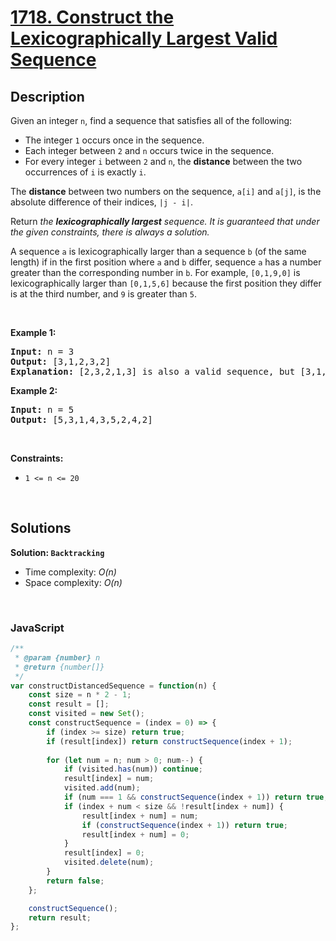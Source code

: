 # [1718. Construct the Lexicographically Largest Valid Sequence](https://leetcode.com/problems/construct-the-lexicographically-largest-valid-sequence)

## Description

<div class="xFUwe" data-track-load="description_content"><p>Given an integer <code>n</code>, find a sequence that satisfies all of the following:</p>

<ul>
	<li>The integer <code>1</code> occurs once in the sequence.</li>
	<li>Each integer between <code>2</code> and <code>n</code> occurs twice in the sequence.</li>
	<li>For every integer <code>i</code> between <code>2</code> and <code>n</code>, the <strong>distance</strong> between the two occurrences of <code>i</code> is exactly <code>i</code>.</li>
</ul>

<p>The <strong>distance</strong> between two numbers on the sequence, <code>a[i]</code> and <code>a[j]</code>, is the absolute difference of their indices, <code>|j - i|</code>.</p>

<p>Return <em>the <strong>lexicographically largest</strong> sequence</em><em>. It is guaranteed that under the given constraints, there is always a solution. </em></p>

<p>A sequence <code>a</code> is lexicographically larger than a sequence <code>b</code> (of the same length) if in the first position where <code>a</code> and <code>b</code> differ, sequence <code>a</code> has a number greater than the corresponding number in <code>b</code>. For example, <code>[0,1,9,0]</code> is lexicographically larger than <code>[0,1,5,6]</code> because the first position they differ is at the third number, and <code>9</code> is greater than <code>5</code>.</p>

<p>&nbsp;</p>
<p><strong class="example">Example 1:</strong></p>

<pre><strong>Input:</strong> n = 3
<strong>Output:</strong> [3,1,2,3,2]
<strong>Explanation:</strong> [2,3,2,1,3] is also a valid sequence, but [3,1,2,3,2] is the lexicographically largest valid sequence.
</pre>

<p><strong class="example">Example 2:</strong></p>

<pre><strong>Input:</strong> n = 5
<strong>Output:</strong> [5,3,1,4,3,5,2,4,2]
</pre>

<p>&nbsp;</p>
<p><strong>Constraints:</strong></p>

<ul>
	<li><code>1 &lt;= n &lt;= 20</code></li>
</ul>
</div>

<p>&nbsp;</p>

## Solutions

**Solution: `Backtracking`**
- Time complexity: <em>O(n)</em>
- Space complexity: <em>O(n)</em>

<p>&nbsp;</p>

### **JavaScript**

```js
/**
 * @param {number} n
 * @return {number[]}
 */
var constructDistancedSequence = function(n) {
    const size = n * 2 - 1;
    const result = [];
    const visited = new Set();
    const constructSequence = (index = 0) => {
        if (index >= size) return true;
        if (result[index]) return constructSequence(index + 1);
        
        for (let num = n; num > 0; num--) {
            if (visited.has(num)) continue;
            result[index] = num;
            visited.add(num);
            if (num === 1 && constructSequence(index + 1)) return true;
            if (index + num < size && !result[index + num]) {
                result[index + num] = num;
                if (constructSequence(index + 1)) return true;
                result[index + num] = 0;
            }
            result[index] = 0;
            visited.delete(num);
        }
        return false;
    };

    constructSequence();
    return result;
};
```
